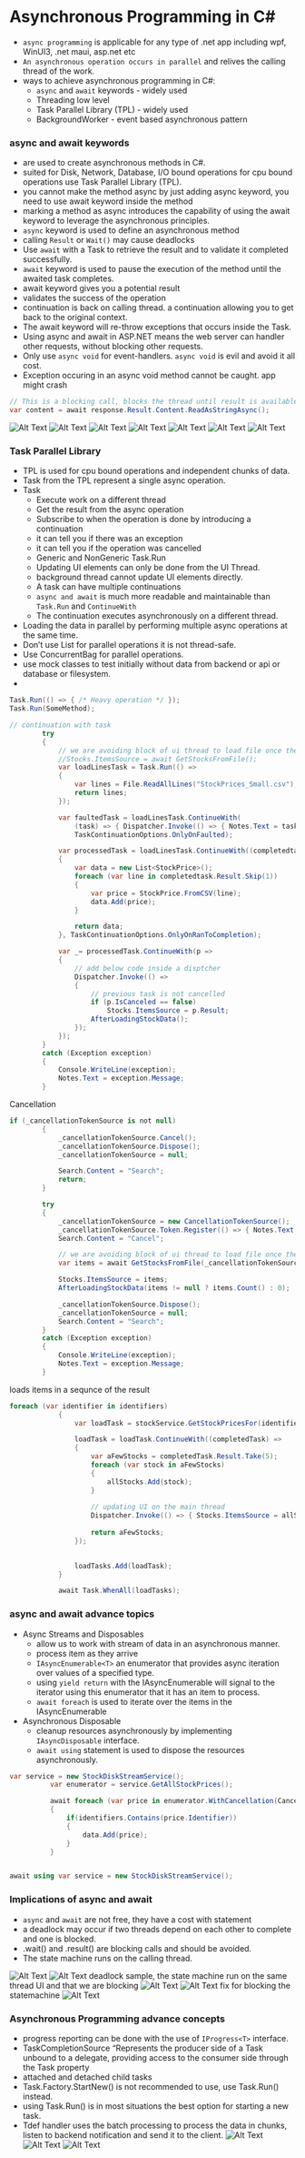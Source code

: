 Asynchronous Programming in C#
==============================
- `async programming` is applicable for any type of .net app including wpf, WinUI3, .net maui, asp.net etc
- `An asynchronous operation occurs in parallel` and relives the calling thread of the work.
- ways to achieve asynchronous programming in C#:
  - `async` and `await` keywords - widely used
  - Threading low level 
  - Task Parallel Library (TPL) - widely used
  - BackgroundWorker - event based asynchronous pattern
### async and await keywords 
  - are used to create asynchronous methods in C#.
  - suited for Disk, Network, Database, I/O bound operations for cpu bound operations use Task Parallel Library (TPL).
  - you cannot make the method async by just adding async keyword, you need to use await keyword inside the method
  - marking a method as async introduces the capability of using the await keyword to leverage the asynchronous principles.
  - `async` keyword is used to define an asynchronous method
  - calling `Result` or `Wait()` may cause deadlocks
  - Use `await` with a Task to retrieve the result and to validate it completed successfully.
  - `await` keyword is used to pause the execution of the method until the awaited task completes.
  - await keyword gives you a potential result
  - validates the success of the operation
  - continuation is back on calling thread. a continuation allowing you to get back to the original context.
  - The await keyword will re-throw exceptions that occurs inside the Task.
  - Using async and await in ASP.NET means the web server can handler other requests, without blocking other requests.
  - Only use `async void` for event-handlers. `async void` is evil and avoid it all cost.
  - Exception occuring in an async void method cannot be caught. app might crash

```csharp
// This is a blocking call, blocks the thread until result is available.
var content = await response.Result.Content.ReadAsStringAsync();
```

![Alt Text](../docs/AsyncProgramming_1.png)
![Alt Text](../docs/AsyncProgramming_2.png)
![Alt Text](../docs/AsyncProgramming_3.png)
![Alt Text](../docs/AsyncProgramming_4.png)
![Alt Text](../docs/AsyncProgramming_5.png)
![Alt Text](../docs/AsyncProgramming_6.png)
![Alt Text](../docs/AsyncProgramming_7.png)


### Task Parallel Library
- TPL is used for cpu bound operations and independent chunks of data. 
- Task from the TPL represent a single async operation.
- Task
  - Execute work on a different thread
  - Get the result from the async operation
  - Subscribe to when the operation is done by introducing a continuation
  - it can tell you if there was an exception
  - it can tell you if the operation was cancelled
  - Generic and NonGeneric Task.Run
  - Updating UI elements can only be done from the UI Thread.
  - background thread cannot update UI elements directly.
  - A task can have multiple continuations
  - `async and await` is much more readable and maintainable than `Task.Run` and `ContinueWith`
  - The continuation executes asynchronously on a different thread.
- Loading the data in parallel by performing multiple async operations at the same time.
- Don’t use List<T> for parallel operations it is not thread-safe.
- Use ConcurrentBag<T> for parallel operations.
- use mock classes to test initially without data from backend or api or database or filesystem.
- 
```csharp
Task.Run(() => { /* Heavy operation */ });
Task.Run(SomeMethod);

// continuation with task
        try
        {
            // we are avoiding block of ui thread to load file once the file is loaded we will update the ui
            //Stocks.ItemsSource = await GetStocksFromFile();
            var loadLinesTask = Task.Run(() =>
            {
                var lines = File.ReadAllLines("StockPrices_Small.csv");
                return lines;
            });

            var faultedTask = loadLinesTask.ContinueWith(
                (task) => { Dispatcher.Invoke(() => { Notes.Text = task?.Exception?.InnerException?.Message; }); },
                TaskContinuationOptions.OnlyOnFaulted);

            var processedTask = loadLinesTask.ContinueWith((completedtask) =>
            {
                var data = new List<StockPrice>();
                foreach (var line in completedtask.Result.Skip(1))
                {
                    var price = StockPrice.FromCSV(line);
                    data.Add(price);
                }

                return data;
            }, TaskContinuationOptions.OnlyOnRanToCompletion);

            var _= processedTask.ContinueWith(p =>
            {
                // add below code inside a disptcher
                Dispatcher.Invoke(() =>
                {
                    // previous task is not cancelled
                    if (p.IsCanceled == false)
                        Stocks.ItemsSource = p.Result;
                    AfterLoadingStockData();
                });
            });
        }
        catch (Exception exception)
        {
            Console.WriteLine(exception);
            Notes.Text = exception.Message;
        }
```

Cancellation
```csharp
if (_cancellationTokenSource is not null)
        {
            _cancellationTokenSource.Cancel();
            _cancellationTokenSource.Dispose();
            _cancellationTokenSource = null;

            Search.Content = "Search";
            return;
        }

        try
        {
            _cancellationTokenSource = new CancellationTokenSource();
            _cancellationTokenSource.Token.Register(() => { Notes.Text = "Request Cancelled"; });
            Search.Content = "Cancel";

            // we are avoiding block of ui thread to load file once the file is loaded we will update the ui
            var items = await GetStocksFromFile(_cancellationTokenSource.Token);

            Stocks.ItemsSource = items;
            AfterLoadingStockData(items != null ? items.Count() : 0);

            _cancellationTokenSource.Dispose();
            _cancellationTokenSource = null;
            Search.Content = "Search";
        }
        catch (Exception exception)
        {
            Console.WriteLine(exception);
            Notes.Text = exception.Message;
        }
```

loads items in a sequnce of the result
```csharp
foreach (var identifier in identifiers)
            {
                var loadTask = stockService.GetStockPricesFor(identifier, _cancellationTokenSource.Token);

                loadTask = loadTask.ContinueWith((completedTask) =>
                {
                    var aFewStocks = completedTask.Result.Take(5);
                    foreach (var stock in aFewStocks)
                    {
                        allStocks.Add(stock);
                    }   
                    
                    // updating UI on the main thread
                    Dispatcher.Invoke(() => { Stocks.ItemsSource = allStocks.ToArray(); });
                    
                    return aFewStocks;
                });

                
                loadTasks.Add(loadTask);
            }

            await Task.WhenAll(loadTasks);
```

### async and await advance topics
- Async Streams and Disposables
  - allow us to work with stream of data in an asynchronous manner.
  - process item as they arrive
  - `IAsyncEnumerable<T>` an enumerator that provides async iteration over values of a specified type.
  - using `yield return` with the IAsyncEnumerable<T> will signal to the iterator using this enumerator that it has an item to process.
  - `await foreach` is used to iterate over the items in the IAsyncEnumerable<T>
- Asynchronous Disposable
  - cleanup resources asynchronously by implementing `IAsyncDisposable` interface.
  - `await using` statement is used to dispose the resources asynchronously.
```csharp
var service = new StockDiskStreamService();
          var enumerator = service.GetAllStockPrices();

          await foreach (var price in enumerator.WithCancellation(CancellationToken.None))
          {
              if(identifiers.Contains(price.Identifier))
              {
                  data.Add(price);
              }
          }


await using var service = new StockDiskStreamService();

```
### Implications of async and await
- `async` and `await` are not free, they have a cost with statement
- a deadlock may occur if two threads depend on each other to complete and one is blocked.
 - .wait() and .result() are blocking calls and should be avoided.
 - The state machine runs on the calling thread.

![Alt Text](../docs/AsyncProgramming_8.png)
![Alt Text](../docs/AsyncProgramming_9.png)
deadlock sample, the state machine run on the same thread UI and that we are blocking
![Alt Text](../docs/AsyncProgramming_10.png)
![Alt Text](../docs/AsyncProgramming_11.png)
fix for blocking the statemachine
![Alt Text](../docs/AsyncProgramming_12.png)

### Asynchronous Programming advance concepts
- progress reporting can be done with the use of `IProgress<T>` interface.
- TaskCompletionSource<T> “Represents the producer side of a Task<T> unbound to a delegate, providing access to the consumer side through the Task property
- attached and detached child tasks
- Task.Factory.StartNew() is not recommended to use, use Task.Run() instead.
- using Task.Run() is in most situations the best option for starting a new task.
- Tdef handler uses the batch processing to process the data in chunks, listen to backend notification and send it to the client.
![Alt Text](../docs/AsyncProgramming_13.png)
![Alt Text](../docs/AsyncProgramming_14.png)
![Alt Text](../docs/AsyncProgramming_15.png)